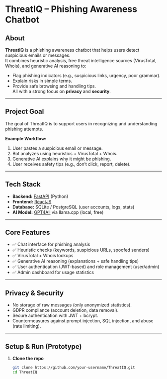 # ThreatIQ – Phishing Awareness Chatbot

## About
**ThreatIQ** is a phishing awareness chatbot that helps users detect suspicious emails or messages.  
It combines heuristic analysis, free threat intelligence sources (VirusTotal, Whois), and generative AI reasoning to:
- Flag phishing indicators (e.g., suspicious links, urgency, poor grammar).
- Explain risks in simple terms.
- Provide safe browsing and handling tips.  
All with a strong focus on **privacy** and **security**.

---

## Project Goal
The goal of ThreatIQ is to support users in recognizing and understanding phishing attempts.  

**Example Workflow:**
1. User pastes a suspicious email or message.
2. Bot analyzes using heuristics + VirusTotal + Whois.
3. Generative AI explains why it might be phishing.
4. User receives safety tips (e.g., don’t click, report, delete).

---

## Tech Stack
- **Backend:** [FastAPI](https://fastapi.tiangolo.com/) (Python)  
- **Frontend:** [ReactJS](https://react.dev/)  
- **Database:** SQLite / PostgreSQL (user accounts, logs, stats)  
- **AI Model:** [GPT4All](https://github.com/nomic-ai/gpt4all) via llama.cpp (local, free)  

---

## Core Features
- ✅ Chat interface for phishing analysis  
- ✅ Heuristic checks (keywords, suspicious URLs, spoofed senders)  
- ✅ VirusTotal + Whois lookups  
- ✅ Generative AI reasoning (explanations + safe handling tips)  
- ✅ User authentication (JWT-based) and role management (user/admin)  
- ✅ Admin dashboard for usage statistics  

---

## Privacy & Security
- No storage of raw messages (only anonymized statistics).  
- GDPR compliance (account deletion, data removal).  
- Secure authentication with JWT + bcrypt.  
- Countermeasures against prompt injection, SQL injection, and abuse (rate limiting).  

---

## Setup & Run (Prototype)
1. **Clone the repo**
   ```bash
   git clone https://github.com/your-username/ThreatIQ.git
   cd ThreatIQ

